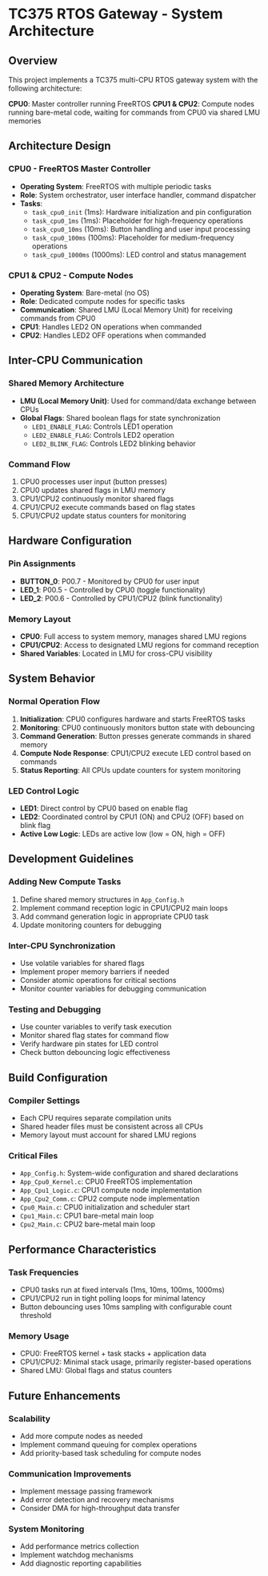 # TC375 RTOS Gateway - System Architecture

## Overview

This project implements a TC375 multi-CPU RTOS gateway system with the following architecture:

**CPU0**: Master controller running FreeRTOS
**CPU1 & CPU2**: Compute nodes running bare-metal code, waiting for commands from CPU0 via shared LMU memories

## Architecture Design

### CPU0 - FreeRTOS Master Controller
- **Operating System**: FreeRTOS with multiple periodic tasks
- **Role**: System orchestrator, user interface handler, command dispatcher
- **Tasks**:
  - `task_cpu0_init` (1ms): Hardware initialization and pin configuration
  - `task_cpu0_1ms` (1ms): Placeholder for high-frequency operations
  - `task_cpu0_10ms` (10ms): Button handling and user input processing
  - `task_cpu0_100ms` (100ms): Placeholder for medium-frequency operations
  - `task_cpu0_1000ms` (1000ms): LED control and status management

### CPU1 & CPU2 - Compute Nodes
- **Operating System**: Bare-metal (no OS)
- **Role**: Dedicated compute nodes for specific tasks
- **Communication**: Shared LMU (Local Memory Unit) for receiving commands from CPU0
- **CPU1**: Handles LED2 ON operations when commanded
- **CPU2**: Handles LED2 OFF operations when commanded

## Inter-CPU Communication

### Shared Memory Architecture
- **LMU (Local Memory Unit)**: Used for command/data exchange between CPUs
- **Global Flags**: Shared boolean flags for state synchronization
  - `LED1_ENABLE_FLAG`: Controls LED1 operation
  - `LED2_ENABLE_FLAG`: Controls LED2 operation  
  - `LED2_BLINK_FLAG`: Controls LED2 blinking behavior

### Command Flow
1. CPU0 processes user input (button presses)
2. CPU0 updates shared flags in LMU memory
3. CPU1/CPU2 continuously monitor shared flags
4. CPU1/CPU2 execute commands based on flag states
5. CPU1/CPU2 update status counters for monitoring

## Hardware Configuration

### Pin Assignments
- **BUTTON_0**: P00.7 - Monitored by CPU0 for user input
- **LED_1**: P00.5 - Controlled by CPU0 (toggle functionality)
- **LED_2**: P00.6 - Controlled by CPU1/CPU2 (blink functionality)

### Memory Layout
- **CPU0**: Full access to system memory, manages shared LMU regions
- **CPU1/CPU2**: Access to designated LMU regions for command reception
- **Shared Variables**: Located in LMU for cross-CPU visibility

## System Behavior

### Normal Operation Flow
1. **Initialization**: CPU0 configures hardware and starts FreeRTOS tasks
2. **Monitoring**: CPU0 continuously monitors button state with debouncing
3. **Command Generation**: Button presses generate commands in shared memory
4. **Compute Node Response**: CPU1/CPU2 execute LED control based on commands
5. **Status Reporting**: All CPUs update counters for system monitoring

### LED Control Logic
- **LED1**: Direct control by CPU0 based on enable flag
- **LED2**: Coordinated control by CPU1 (ON) and CPU2 (OFF) based on blink flag
- **Active Low Logic**: LEDs are active low (low = ON, high = OFF)

## Development Guidelines

### Adding New Compute Tasks
1. Define shared memory structures in `App_Config.h`
2. Implement command reception logic in CPU1/CPU2 main loops
3. Add command generation logic in appropriate CPU0 task
4. Update monitoring counters for debugging

### Inter-CPU Synchronization
- Use volatile variables for shared flags
- Implement proper memory barriers if needed
- Consider atomic operations for critical sections
- Monitor counter variables for debugging communication

### Testing and Debugging
- Use counter variables to verify task execution
- Monitor shared flag states for command flow
- Verify hardware pin states for LED control
- Check button debouncing logic effectiveness

## Build Configuration

### Compiler Settings
- Each CPU requires separate compilation units
- Shared header files must be consistent across all CPUs
- Memory layout must account for shared LMU regions

### Critical Files
- `App_Config.h`: System-wide configuration and shared declarations
- `App_Cpu0_Kernel.c`: CPU0 FreeRTOS implementation
- `App_Cpu1_Logic.c`: CPU1 compute node implementation
- `App_Cpu2_Comm.c`: CPU2 compute node implementation
- `Cpu0_Main.c`: CPU0 initialization and scheduler start
- `Cpu1_Main.c`: CPU1 bare-metal main loop
- `Cpu2_Main.c`: CPU2 bare-metal main loop

## Performance Characteristics

### Task Frequencies
- CPU0 tasks run at fixed intervals (1ms, 10ms, 100ms, 1000ms)
- CPU1/CPU2 run in tight polling loops for minimal latency
- Button debouncing uses 10ms sampling with configurable count threshold

### Memory Usage
- CPU0: FreeRTOS kernel + task stacks + application data
- CPU1/CPU2: Minimal stack usage, primarily register-based operations
- Shared LMU: Global flags and status counters

## Future Enhancements

### Scalability
- Add more compute nodes as needed
- Implement command queuing for complex operations
- Add priority-based task scheduling for compute nodes

### Communication Improvements
- Implement message passing framework
- Add error detection and recovery mechanisms
- Consider DMA for high-throughput data transfer

### System Monitoring
- Add performance metrics collection
- Implement watchdog mechanisms
- Add diagnostic reporting capabilities
